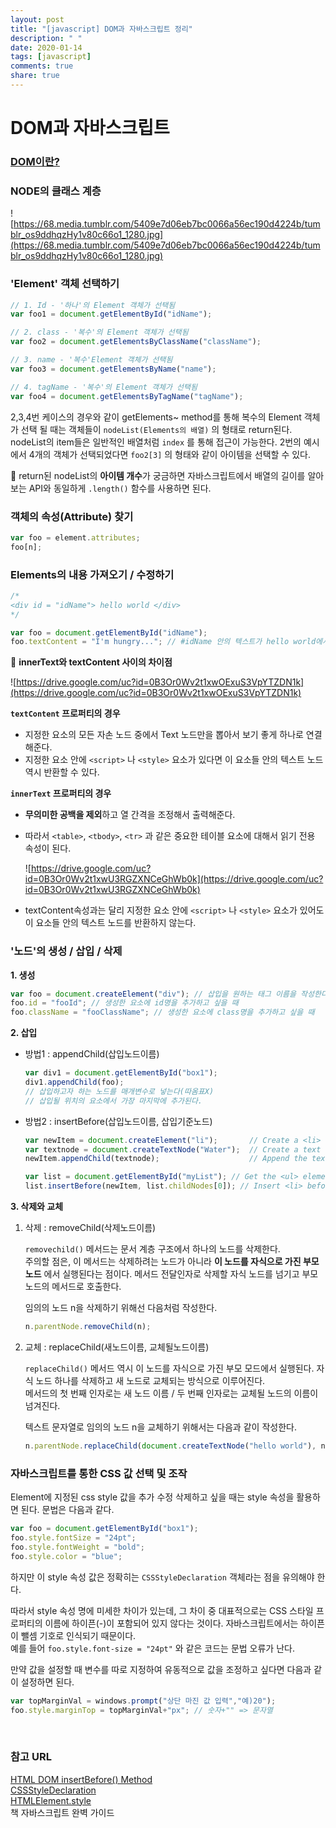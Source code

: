 ```yaml
---
layout: post
title: "[javascript] DOM과 자바스크립트 정리"
description: " "
date: 2020-01-14
tags: [javascript]
comments: true
share: true
---
```


# DOM과 자바스크립트

### [DOM이란?](https://github.com/Shinye/TIL/blob/master/HTML%2CCSS/DOM.md) 




### NODE의 클래스 계층

![https://68.media.tumblr.com/5409e7d06eb7bc0066a56ec190d4224b/tumblr_os9ddhqzHy1v80c66o1_1280.jpg](https://68.media.tumblr.com/5409e7d06eb7bc0066a56ec190d4224b/tumblr_os9ddhqzHy1v80c66o1_1280.jpg)



### 'Element' 객체 선택하기

```javascript
// 1. Id - '하나'의 Element 객체가 선택됨
var foo1 = document.getElementById("idName");

// 2. class - '복수'의 Element 객체가 선택됨
var foo2 = document.getElementsByClassName("className");

// 3. name - '복수'Element 객체가 선택됨
var foo3 = document.getElementsByName("name");

// 4. tagName - '복수'의 Element 객체가 선택됨
var foo4 = document.getElementsByTagName("tagName");
```

2,3,4번 케이스의 경우와 같이 getElements~ method를 통해 복수의 Element 객체가 선택 될 때는 객체들이 `nodeList(Elements의 배열)` 의 형태로 return된다. nodeList의 item들은 일반적인 배열처럼 `index` 를 통해 접근이 가능한다. 2번의 예시에서 4개의 객체가 선택되었다면 `foo2[3]` 의 형태와 같이 아이템을 선택할 수 있다.

📌 return된 nodeList의 **아이템 개수**가 궁금하면 자바스크립트에서 배열의 길이를 알아보는 API와 동일하게 `.length()` 함수를 사용하면 된다.



### 객체의 속성(Attribute) 찾기

```javascript
var foo = element.attributes;
foo[n];
```



### Elements의 내용 가져오기 / 수정하기

```javascript
/*
<div id = "idName"> hello world </div>
*/

var foo = document.getElementById("idName");
foo.textContent = "I'm hungry..."; // #idName 안의 텍스트가 hello world에서 I'm hungry로 바뀐다.
```



📌 **innerText와 textContent 사이의 차이점**

![https://drive.google.com/uc?id=0B3Or0Wv2t1xwOExuS3VpYTZDN1k](https://drive.google.com/uc?id=0B3Or0Wv2t1xwOExuS3VpYTZDN1k)

**`textContent` 프로퍼티의 경우**

- 지정한 요소의 모든 자손 노드 중에서 Text 노드만을 뽑아서 보기 좋게 하나로 연결해준다. 
- 지정한 요소 안에 `<script>` 나 `<style>` 요소가 있다면 이 요소들 안의 텍스트 노드 역시 반환할 수 있다.



**`innerText` 프로퍼티의 경우**

- **무의미한 공백을 제외**하고 열 간격을 조정해서 출력해준다. 

- 따라서 `<table>`, `<tbody>`, `<tr>` 과 같은 중요한 테이블 요소에 대해서 읽기 전용 속성이 된다.

  ![https://drive.google.com/uc?id=0B3Or0Wv2t1xwU3RGZXNCeGhWb0k](https://drive.google.com/uc?id=0B3Or0Wv2t1xwU3RGZXNCeGhWb0k)

- textContent속성과는 달리 지정한 요소 안에 `<script>` 나 `<style>` 요소가 있어도 이 요소들 안의 텍스트 노드를 반환하지 않는다.




### '노드'의 생성 / 삽입 / 삭제

**1. 생성**

```javascript
var foo = document.createElement("div"); // 삽입을 원하는 태그 이름을 작성한다
foo.id = "fooId"; // 생성한 요소에 id명을 추가하고 싶을 때
foo.className = "fooClassName"; // 생성한 요소에 class명을 추가하고 싶을 때
```



**2. 삽입**

- 방법1 : appendChild(삽입노드이름)

  ```javascript
  var div1 = document.getElementById("box1");
  div1.appendChild(foo); 
  // 삽입하고자 하는 노드를 매개변수로 넣는다(따옴표X)
  // 삽입될 위치의 요소에서 가장 마지막에 추가된다.
  ```

- 방법2 : insertBefore(삽입노드이름, 삽입기준노드)

  ```javascript
  var newItem = document.createElement("li");       // Create a <li> node
  var textnode = document.createTextNode("Water");  // Create a text node
  newItem.appendChild(textnode);                    // Append the text to <li>

  var list = document.getElementById("myList"); // Get the <ul> element to insert a new node
  list.insertBefore(newItem, list.childNodes[0]); // Insert <li> before the first child of <ul>
  ```



**3. 삭제와 교체**

1. 삭제 : removeChild(삭제노드이름)

   `removechild()` 메서드는 문서 계층 구조에서 하나의 노드를 삭제한다.<br>주의할 점은, 이 메서드는 삭제하려는 노드가 아니라 **이 노드를 자식으로 가진 부모 노드** 에서 실행된다는 점이다. 메서드 전달인자로 삭제할 자식 노드를 넘기고 부모 노드의 메서드로 호출한다.

   임의의 노드 n을 삭제하기 위해선 다음처럼 작성한다.

   ```javascript
   n.parentNode.removeChild(n);
   ```



2. 교체 : replaceChild(새노드이름, 교체될노드이름)

   `replaceChild()` 메서드 역시 이 노드를 자식으로 가진 부모 모드에서 실행된다. 자식 노드 하나를 삭제하고 새 노드로 교체되는 방식으로 이루어진다.<br>메서드의 첫 번째 인자로는 새 노드 이름 / 두 번째 인자로는 교체될 노드의 이름이 넘겨진다.

   텍스트 문자열로 임의의 노드 n을 교체하기 위해서는 다음과 같이 작성한다.

   ```javascript
   n.parentNode.replaceChild(document.createTextNode("hello world"), n);
   ```





### 자바스크립트를 통한 CSS 값 선택 및 조작

Element에 지정된 css style 값을 추가 수정 삭제하고 싶을 때는 style 속성을 활용하면 된다. 문법은 다음과 같다.

```javascript
var foo = document.getElementById("box1");
foo.style.fontSize = "24pt";
foo.style.fontWeight = "bold";
foo.style.color = "blue";
```

하지만 이 style 속성 값은 정확히는 `CSSStyleDeclaration` 객체라는 점을 유의해야 한다.

따라서 style 속성 명에 미세한 차이가 있는데, 그 차이 중 대표적으로는 CSS 스타일 프로퍼티의 이름에 하이픈(-)이 포함되어 있지 않다는 것이다. 자바스크립트에서는 하이픈이 뺄셈 기호로 인식되기 때문이다. <br>예를 들어 `foo.style.font-size = "24pt"` 와 같은 코드는 문법 오류가 난다.

만약 값을 설정할 때 변수를 따로 지정하여 유동적으로 값을 조정하고 싶다면 다음과 같이 설정하면 된다.

```javascript
var topMarginVal = windows.prompt("상단 마진 값 입력","예)20");
foo.style.marginTop = topMarginVal+"px"; // 숫자+"" => 문자열
```



<br>

### 참고 URL

[HTML DOM insertBefore() Method](https://www.w3schools.com/jsref/met_node_insertbefore.asp)<br>[CSSStyleDeclaration](https://developer.mozilla.org/ko/docs/Web/API/CSSStyleDeclaration)<br>[HTMLElement.style](https://developer.mozilla.org/en-US/docs/Web/API/HTMLElement/style)<br>책 자바스크립트 완벽 가이드